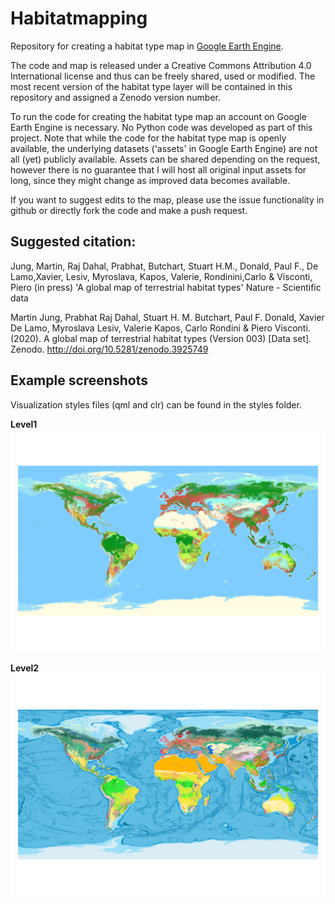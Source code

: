 # Habitatmapping
Repository for creating a habitat type map in [Google Earth Engine](https://earthengine.google.com/).

The code and map is released under a Creative Commons Attribution 4.0 International license and thus can be freely shared, used or modified.
The most recent version of the habitat type layer will be contained in this repository and assigned a Zenodo version number.

To run the code for creating the habitat type map an account on Google Earth Engine is necessary. No Python code was developed as part of this project. Note that while the code for the habitat type map is openly available, the underlying datasets ('assets' in Google Earth Engine) are not all (yet) publicly available. Assets can be shared depending on the request, however there is no guarantee that I will host all original input assets for long, since they might change as improved data becomes available.

If you want to suggest edits to the map, please use the issue functionality in github or directly fork the code and make a push request.

## Suggested citation:

Jung, Martin, Raj Dahal, Prabhat, Butchart, Stuart H.M., Donald, Paul F., De Lamo,Xavier, Lesiv, Myroslava, Kapos, Valerie, Rondinini,Carlo & Visconti, Piero (in press) 'A global map of terrestrial habitat types' Nature - Scientific data

Martin Jung, Prabhat Raj Dahal, Stuart H. M. Butchart, Paul F. Donald, Xavier De Lamo, Myroslava Lesiv, Valerie Kapos, Carlo Rondini & Piero Visconti. (2020). A global map of terrestrial habitat types (Version 003) [Data set]. Zenodo. http://doi.org/10.5281/zenodo.3925749


## Example screenshots

Visualization styles files (qml and clr) can be found in the styles folder.

**Level1**
![Level 1](screen_lvl1.png)

**Level2**
![Level 2](screen_lvl2.png)
